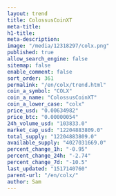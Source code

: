 ```yaml
---
layout: trend
title: ColossusCoinXT
meta-title: 
h1-title: 
meta-description: 
image: "/media/12318297/colx.png"
published: true
allow_search_engine: false
sitemap: false
enable_comment: false
sort_order: 361
permalink: "/en/colx/trend.html"
coin_a_symbol: "COLX"
coin_a_name: "ColossusCoinXT"
coin_a_lower_case: "colx"
price_usd: "0.00634982"
price_btc: "0.00000054"
24h_volume_usd: "103833.0"
market_cap_usd: "12204883809.0"
total_supply: "12204883809.0"
available_supply: "4027031669.0"
percent_change_1h: "-0.95"
percent_change_24h: "-2.74"
percent_change_7d: "-10.5"
last_updated: "1517140760"
parent-url: "/en/colx/"
author: Sam
---
```


